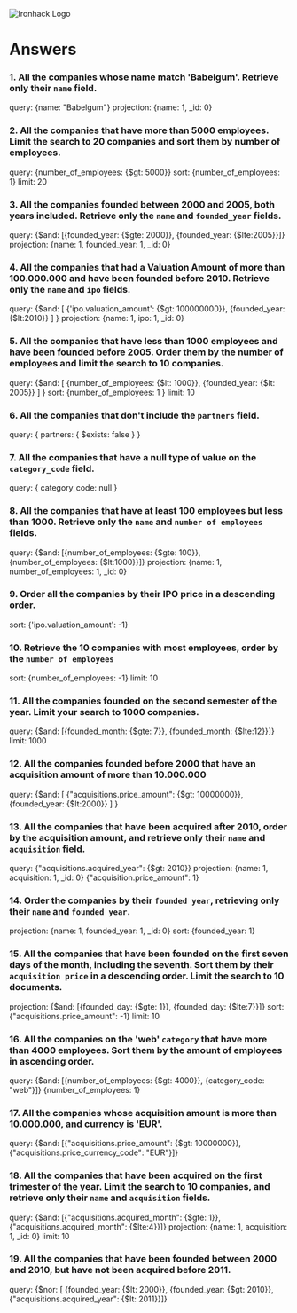 ![Ironhack Logo](https://i.imgur.com/1QgrNNw.png)

# Answers

### 1. All the companies whose name match 'Babelgum'. Retrieve only their `name` field.

query: {name: "Babelgum"}
projection: {name: 1, _id: 0}

### 2. All the companies that have more than 5000 employees. Limit the search to 20 companies and sort them by **number of employees**.

query: {number_of_employees: {$gt: 5000}}
sort: {number_of_employees: 1}
limit: 20

### 3. All the companies founded between 2000 and 2005, both years included. Retrieve only the `name` and `founded_year` fields.

query: {$and: [{founded_year: {$gte: 2000}}, {founded_year: {$lte:2005}}]}
projection: {name: 1, founded_year: 1, _id: 0}

### 4. All the companies that had a Valuation Amount of more than 100.000.000 and have been founded before 2010. Retrieve only the `name` and `ipo` fields.

query: {$and: [ {'ipo.valuation_amount': {$gt: 100000000}}, {founded_year: {$lt:2010}} ] }
projection: {name: 1, ipo: 1, _id: 0}

### 5. All the companies that have less than 1000 employees and have been founded before 2005. Order them by the number of employees and limit the search to 10 companies.

query: {$and: [ {number_of_employees: {$lt: 1000}}, {founded_year: {$lt: 2005}} ] }
sort: {number_of_employees: 1 }
limit: 10

### 6. All the companies that don't include the `partners` field.

query: { partners: { $exists: false } }

### 7. All the companies that have a null type of value on the `category_code` field.

query: { category_code: null }

### 8. All the companies that have at least 100 employees but less than 1000. Retrieve only the `name` and `number of employees` fields.

query: {$and: [{number_of_employees: {$gte: 100}}, {number_of_employees: {$lt:1000}}]}
projection: {name: 1, number_of_employees: 1, _id: 0}

### 9. Order all the companies by their IPO price in a descending order.

sort: {'ipo.valuation_amount': -1}

### 10. Retrieve the 10 companies with most employees, order by the `number of employees`

sort: {number_of_employees: -1}
limit: 10

### 11. All the companies founded on the second semester of the year. Limit your search to 1000 companies.

query: {$and: [{founded_month: {$gte: 7}}, {founded_month: {$lte:12}}]}
limit: 1000

### 12. All the companies founded before 2000 that have an acquisition amount of more than 10.000.000

query: {$and: [ {"acquisitions.price_amount": {$gt: 10000000}}, {founded_year: {$lt:2000}} ] }

### 13. All the companies that have been acquired after 2010, order by the acquisition amount, and retrieve only their `name` and `acquisition` field.

query: {"acquisitions.acquired_year": {$gt: 2010}}
projection: {name: 1, acquisition: 1, _id: 0}
{"acquisition.price_amount": 1}


### 14. Order the companies by their `founded year`, retrieving only their `name` and `founded year`.

projection: {name: 1, founded_year: 1, _id: 0}
sort: {founded_year: 1}

### 15. All the companies that have been founded on the first seven days of the month, including the seventh. Sort them by their `acquisition price` in a descending order. Limit the search to 10 documents.

projection: {$and: [{founded_day: {$gte: 1}}, {founded_day: {$lte:7}}]}
sort: {"acquisitions.price_amount": -1}
limit: 10

### 16. All the companies on the 'web' `category` that have more than 4000 employees. Sort them by the amount of employees in ascending order.

query: {$and: [{number_of_employees: {$gt: 4000}}, {category_code: "web"}]}
{number_of_employees: 1}

### 17. All the companies whose acquisition amount is more than 10.000.000, and currency is 'EUR'.

query: {$and: [{"acquisitions.price_amount": {$gt: 10000000}}, {"acquisitions.price_currency_code": "EUR"}]}

### 18. All the companies that have been acquired on the first trimester of the year. Limit the search to 10 companies, and retrieve only their `name` and `acquisition` fields.

query: {$and: [{"acquisitions.acquired_month": {$gte: 1}}, {"acquisitions.acquired_month": {$lte:4}}]}
projection: {name: 1, acquisition: 1, _id: 0}
limit: 10

### 19. All the companies that have been founded between 2000 and 2010, but have not been acquired before 2011.

query: {$nor: [ {founded_year: {$lt: 2000}}, {founded_year: {$gt: 2010}}, {"acquisitions.acquired_year": {$lt: 2011}}]}
